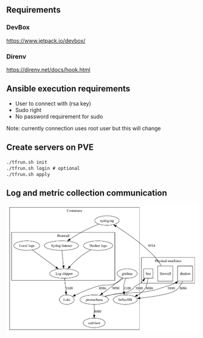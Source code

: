 ## Requirements

### DevBox

https://www.jetpack.io/devbox/

### Direnv

https://direnv.net/docs/hook.html

## Ansible execution requirements

- User to connect with (rsa key)
- Sudo right
- No password requirement for sudo

Note: currently connection uses root user but this will change

## Create servers on PVE

```
./tfrun.sh init
./tfrun.sh login # optional
./tfrun.sh apply
```

## Log and metric collection communication

![](doc/comm.png)
